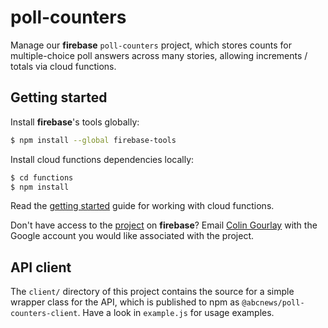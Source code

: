 # poll-counters

Manage our **firebase** `poll-counters` project, which stores counts for multiple-choice poll answers across many stories, allowing increments / totals via cloud functions.

## Getting started

Install **firebase**'s tools globally:

```sh
$ npm install --global firebase-tools
```

Install cloud functions dependencies locally:

```sh
$ cd functions
$ npm install
```

Read the [getting started](https://firebase.google.com/docs/functions/get-started) guide for working with cloud functions.

Don't have access to the [project](https://console.firebase.google.com/project/poll-counters/overview) on **firebase**? Email [Colin Gourlay](mailto:Gourlay.Colin@abc.net.au) with the Google account you would like associated with the project.

## API client

The `client/` directory of this project contains the source for a simple wrapper class for the API, which is published to npm as `@abcnews/poll-counters-client`. Have a look in `example.js` for usage examples.
